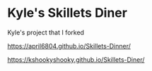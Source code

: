 # Kyle's Skillets Diner

Kyle's project that I forked 

https://april6804.github.io/Skillets-Dinner/

https://kshookyshooky.github.io/Skillets-Diner/
